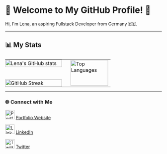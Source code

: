 # 🌟 Welcome to My GitHub Profile! 🌟

Hi, I'm Lena, an aspiring Fullstack Developer from Germany 🇩🇪.  

---

## 📊 My Stats

<div align="center">
    <table style="width: 100%; max-width: 800px; margin: auto; border-collapse: collapse; border: none; display: flex; align-items: stretch;">
        <tr style="display: flex; width: 100%; gap: 20px; align-items: stretch;">
            <!-- Linker Container: GitHub Stats und GitHub Streaks -->
            <td style="flex: 3; display: flex; flex-direction: column; gap: 20px; border: none; padding: 0;">
                <div style="margin-bottom: 20px; flex: 1;">
                    <img src="https://github-readme-stats.vercel.app/api?username=Lenam0n&show_icons=true&theme=material-palenight" alt="Lena's GitHub stats" width="100%">
                </div>
                <div style="flex: 1;">
                    <img src="https://streak-stats.demolab.com?user=Lenam0n&theme=material-palenight&date_format=M%20j%5B%2C%20Y%5D&mode=weekly" alt="GitHub Streak" width="100%">
                </div>
            </td>
            <!-- Rechter Container: Top Languages -->
            <td style="flex: 2; border: none; display: flex; align-items: center; justify-content: center;">
                <img src="https://github-readme-stats.vercel.app/api/top-langs/?username=Lenam0n&langs_count=8&theme=material-palenight&hide=Shaderlab,HLSL,HTML,CSS" alt="Top Languages" style="max-height: 100%; width: 100%;">
            </td>
        </tr>
    </table>
</div>

---

### 🌐 Connect with Me
<div >
    <p>
        <img src="https://img.icons8.com/ios-filled/50/000000/web-design.png" alt="Portfolio Icon" width="30px" />
        <a href="https://lenam0n.net" target="_blank">Portfolio Website</a>
    </p>
    <p>
        <img src="https://img.icons8.com/ios-filled/50/0077b5/linkedin.png" alt="LinkedIn Icon" width="30px" />
        <a href="https://www.linkedin.com/in/lenam0n/" target="_blank">LinkedIn</a>
    </p>
    <p>
        <img src="https://img.icons8.com/ios-filled/50/1da1f2/twitter.png" alt="Twitter Icon" width="30px" />
        <a href="https://x.com/Lenam0n" target="_blank">Twitter</a>
    </p>
</div>
